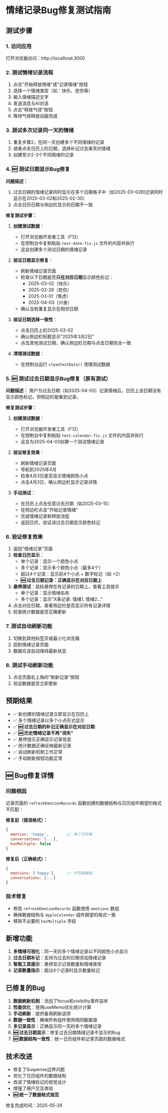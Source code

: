 # 情绪记录Bug修复测试指南

## 测试步骤

### 1. 访问应用

打开浏览器访问：http://localhost:3000

### 2. 测试情绪记录流程

1. 点击"开始释放情绪"或"记录情绪"按钮
2. 选择一个情绪类型（如：快乐、悲伤等）
3. 输入情绪描述文字
4. 发送消息与AI对话
5. 点击"释放气球"按钮
6. 等待气球释放动画完成

### 3. 测试多次记录同一天的情绪

1. 重复步骤2，在同一天创建多个不同情绪的记录
2. 或者点击日历上的日期，选择补记过去某天的情绪
3. 创建至少2-3个不同情绪的记录

### 4. 🆕 测试日期显示Bug修复

**问题描述：**

1. 过去日期的情绪记录同时显示在多个日期格子中（如2025-03-02的记录同时显示在2025-03-02和2025-02-30）
2. 点击日历日期与侧边栏显示的日期不一致

**修复测试步骤：**

1. **创建测试数据**：

   - 打开浏览器开发者工具（F12）
   - 在控制台中复制粘贴 `test-date-fix.js` 文件的内容并执行
   - 这会创建多个测试日期的情绪记录
2. **验证日期显示修复**：

   - 刷新情绪记录页面
   - 检查以下日期是否**只在对应日期**显示颜色标记：
     - 2025-03-02（快乐）
     - 2025-02-28（悲伤）
     - 2025-03-01（焦虑）
     - 2025-04-03（兴奋）
   - 确认没有重复显示在相邻日期
3. **验证日期选择一致性**：

   - 点击日历上的2025-03-02
   - 确认侧边栏标题显示"2025年3月2日"
   - 点击其他测试日期，确认侧边栏日期与点击日期完全一致
4. **清理测试数据**：

   - 在控制台运行 `cleanTestData()` 清理测试数据

### 5. 🆕 测试过去日期显示Bug修复（原有测试）

**问题描述：** 用户为过去日期（如2025-04-03）记录情绪后，日历上该日期没有显示颜色标记，但侧边栏能看到记录。

**修复测试步骤：**

1. **创建测试数据**：

   - 打开浏览器开发者工具（F12）
   - 在控制台中复制粘贴 `test-calendar-fix.js` 文件的内容并执行
   - 这会为2025-04-03创建一个测试情绪记录
2. **验证修复效果**：

   - 刷新情绪记录页面
   - 导航到2025年4月
   - 检查4月3日是否显示情绪颜色小点
   - 点击4月3日，确认侧边栏显示记录详情
3. **手动测试**：

   - 在日历上点击任意过去日期（如2025-03-15）
   - 在侧边栏点击"开始记录情绪"
   - 完成情绪记录和释放流程
   - 返回日历，验证该过去日期显示颜色标记

### 6. 验证修复效果

1. 返回"情绪记录"页面
2. **检查日历显示**：
   - 单个记录：显示一个颜色小点
   - 多个记录：显示多个颜色小点（最多4个）
   - 超过4个记录：显示前4个小点 + 数字标记（如 +2）
   - **🆕 过去日期记录：正确显示在对应日期上**
3. **悬停测试**：鼠标悬停在有记录的日期上，查看工具提示
   - 单个记录：显示情绪名称
   - 多个记录：显示"X条记录: 情绪1, 情绪2..."
4. 点击对应日期，查看侧边栏是否显示所有记录详情
5. 检查统计数据是否正确更新

### 7. 测试自动刷新功能

1. 切换到其他标签页或最小化浏览器
2. 回到情绪记录页面
3. 数据应该自动保持最新状态

### 8. 测试手动刷新功能

1. 点击页面右上角的"刷新记录"按钮
2. 验证数据是否立即更新

## 预期结果

- ✅ 新创建的情绪记录立即显示在日历上
- ✅ 多个情绪记录以多个小点形式显示
- ✅ **🆕 过去日期的补记正确显示在对应日期**
- ✅ **🆕 历史情绪记录不再"消失"**
- ✅ 悬停提示正确显示记录信息
- ✅ 统计数据正确反映最新记录
- ✅ 自动刷新机制工作正常
- ✅ 手动刷新按钮功能正常

## 🆕 Bug修复详情

### 问题根因

记录页面的 `refreshEmotionRecords` 函数创建的数据结构与日历组件期望的格式不匹配：

**修复前（错误格式）：**

```javascript
{
  emotion: 'happy',        // 单个字符串
  conversations: [...],
  hasMultiple: false
}
```

**修复后（正确格式）：**

```javascript
{
  emotions: ['happy'],     // 字符串数组
  conversations: [...]
}
```

### 技术修复

- 修改 `refreshEmotionRecords` 函数使用 `emotions` 数组
- 确保数据结构与 `AppleCalendar` 组件期望的格式一致
- 移除不必要的 `hasMultiple` 字段

## 新增功能

1. **多情绪可视化**：同一天的多个情绪记录以不同颜色小点显示
2. **过去日期补记**：支持为过去的日期添加情绪记录
3. **智能工具提示**：悬停显示记录数量和情绪类型
4. **记录数量指示**：超过4个记录时显示数量标记

## 已修复的Bug

1. **数据刷新机制**：添加了focus和visibility事件监听
2. **性能优化**：使用useMemo优化统计计算
3. **手动刷新**：提供备用刷新选项
4. **数据一致性**：确保所有组件使用相同数据源
5. **多记录显示**：正确显示同一天的多个情绪记录
6. **🆕 过去日期显示**：修复过去日期情绪记录不显示的Bug
7. **🆕 数据结构一致性**：统一日历组件和记录页面的数据格式

## 技术改进

- 修复了Suspense边界问题
- 优化了日历组件的数据结构
- 改进了情绪标记的视觉设计
- 增强了用户交互体验
- **🆕 统一了数据格式规范**

修复完成时间：2025-05-29
